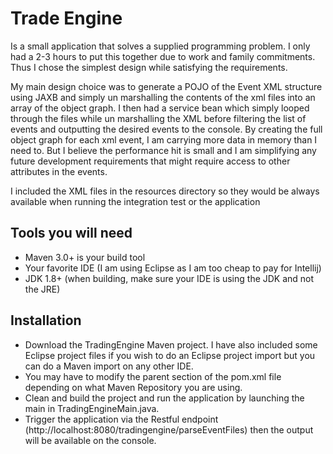 # Trade Engine
Is a small application that solves a supplied programming problem.
I only had a 2-3 hours to put this together due to work and family commitments. Thus I chose the simplest design while satisfying the requirements.

My main design choice was to generate a POJO of the Event XML structure using JAXB and simply un marshalling the contents of the xml files into an array of the object graph.
I then had a service bean which simply looped through the files while un marshalling the XML before filtering the list of events and outputting the desired events to the console.
By creating the full object graph for each xml event, I am carrying more data in memory than I need to. But I believe the performance hit is small and I am simplifying any future development requirements that might require access to other attributes in the events.

I included the XML files in the resources directory so they would be always available when running the integration test or the application

## Tools you will need
- Maven 3.0+ is your build tool
- Your favorite IDE (I am using Eclipse as I am too cheap to pay for Intellij)
- JDK 1.8+ (when building, make sure your IDE is using the JDK and not the JRE)

## Installation

- Download the TradingEngine Maven project. I have also included some Eclipse project files if you wish to do an Eclipse project import but you can do a Maven import on any other IDE.
- You may have to modify the parent section of the pom.xml file depending on what Maven Repository you are using. 
- Clean and build the project and run the application by launching the main in TradingEngineMain.java. 
- Trigger the application via the Restful endpoint (http://localhost:8080/tradingengine/parseEventFiles) then the output will be available on the console.
